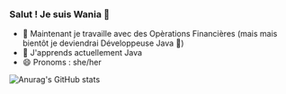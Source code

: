 ### Salut ! Je suis Wania 🐁

- 🔭 Maintenant je travaille avec des Opèrations Financières (mais mais bientôt je deviendrai Développeuse Java 🤟)
- 🌱 J'apprends actuellement Java
- 😄 Pronoms : she/her

![Anurag's GitHub stats](https://github-readme-stats.vercel.app/api?username=anuraghazra&theme=dark&show_icons=true)
